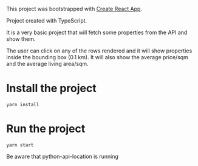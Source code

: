 This project was bootstrapped with [Create React App](https://github.com/facebookincubator/create-react-app).


Project created with TypeScript.

It is a very basic project that will fetch some properties from the API and show them.

The user can click on any of the rows rendered and it will show properties inside the bounding box (0.1 km). It will also show the average price/sqm and the average living area/sqm.

# Install the project
```
yarn install
```

# Run the project
```
yarn start
```

Be aware that python-api-location is running